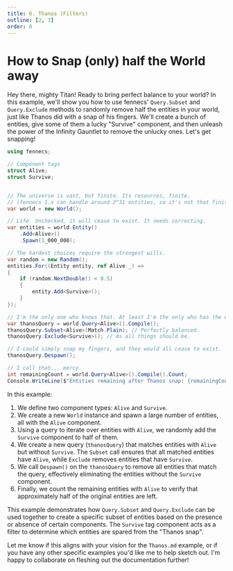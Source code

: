 ```yaml
---
title: 6. Thanos (Filters)
outline: [2, 3]
order: 6
---
```


# How to Snap (only) half the World away

Hey there, mighty Titan! Ready to bring perfect balance to your world? In this example, we'll show you how to use fennecs' `Query.Subset` and `Query.Exclude` methods to randomly remove half the entities in your world, just like Thanos did with a snap of his fingers. We'll create a bunch of entities, give some of them a lucky "Survive" component, and then unleash the power of the Infinity Gauntlet to remove the unlucky ones. Let's get snapping!



```csharp
using fennecs;

// Component tags
struct Alive;
struct Survive;


// The universe is vast, but finite. Its resources, finite.
// (fennecs 1.x can handle around 2^31 entities, so it's not that finite)
var world = new World();

// Life. Unchecked, it will cease to exist. It needs correcting.
var entities = world.Entity()
    .Add<Alive>()
    .Spawn(1_000_000);

// The hardest choices require the strongest wills. 
var random = new Random();
entities.For((Entity entity, ref Alive _) =>
{
    if (random.NextDouble() < 0.5)
    {
        entity.Add<Survive>();
    }
});

// I'm the only one who knows that. At least I'm the only who has the will to act on it.
var thanosQuery = world.Query<Alive>().Compile();  
thanosQuery.Subset<Alive>(Match.Plain); // Perfectly balanced.
thanosQuery.Exclude<Survive>(); // As all things should be.

// I could simply snap my fingers, and they would all cease to exist.
thanosQuery.Despawn();

// I call that... mercy.
int remainingCount = world.Query<Alive>().Compile().Count;
Console.WriteLine($"Entities remaining after Thanos snap: {remainingCount}");
```

In this example:

1. We define two component types: `Alive` and `Survive`.
2. We create a new `World` instance and spawn a large number of entities, all with the `Alive` component.
3. Using a query to iterate over entities with `Alive`, we randomly add the `Survive` component to half of them.
4. We create a new query (`thanosQuery`) that matches entities with `Alive` but without `Survive`. The `Subset` call ensures that all matched entities have `Alive`, while `Exclude` removes entities that have `Survive`.
5. We call `Despawn()` on the `thanosQuery` to remove all entities that match the query, effectively eliminating the entities without the `Survive` component.
6. Finally, we count the remaining entities with `Alive` to verify that approximately half of the original entities are left.

This example demonstrates how `Query.Subset` and `Query.Exclude` can be used together to create a specific subset of entities based on the presence or absence of certain components. The `Survive` tag component acts as a filter to determine which entities are spared from the "Thanos snap".

Let me know if this aligns with your vision for the `Thanos.md` example, or if you have any other specific examples you'd like me to help sketch out. I'm happy to collaborate on fleshing out the documentation further!
